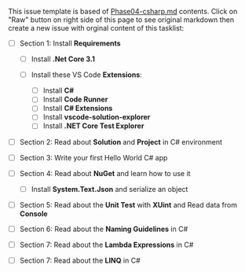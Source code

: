This issue template is based of [Phase04-csharp.md](https://github.com/Star-Academy/codestar-internship/blob/master/Projects/Phase04-csharp.md) contents.
Click on "Raw" button on right side of this page to see original markdown then create a new issue with orginal content of this tasklist:

- [ ] Section 1: Install **Requirements**

  - [ ] Install **.Net Core 3.1**
  - [ ] Install these VS Code **Extensions**:

    - [ ] Install **C#**
    - [ ] Install **Code Runner**
    - [ ] Install **C# Extensions**
    - [ ] Install **vscode-solution-explorer**
    - [ ] Install **.NET Core Test Explorer**

- [ ] Section 2: Read about **Solution** and **Project** in C# environment

- [ ] Section 3: Write your first Hello World C# app

- [ ] Section 4: Read about **NuGet** and learn how to use it

  - [ ] Install **System.Text.Json** and serialize an object

- [ ] Section 5: Read about the **Unit Test** with **XUint** and Read data from **Console**

- [ ] Section 6: Read about the **Naming Guidelines** in C#

- [ ] Section 7: Read about the **Lambda Expressions** in C#

- [ ] Section 7: Read about the **LINQ** in C#
